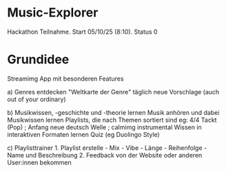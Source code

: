 # Music-Explorer
Hackathon Teilnahme. Start 05/10/25 (8:10). Status 0


# Grundidee
Streamimg App mit besonderen Features

  a) Genres entdecken
    "Weltkarte der Genre" 
    täglich neue Vorschlage (auch out of your ordinary)

  b) Musikwissen, -geschichte und -theorie lernen
    Musik anhören und dabei Musikwissen lernen
    Playlists, die nach Themen sortiert sind
      eg: 4/4 Tackt (Pop) ; Anfang neue deutsch Welle ; calmimg instrumental 
    Wissen in interaktiven Formaten lernen
    Quiz (eg Duolingo Style)

  c) Playlisttrainer
    1. Playlist erstelle 
      - Mix 
      - Vibe
      - Länge
      - Reihenfolge
      - Name und Beschreibung 
    2. Feedback von der Website oder anderen User:innen bekommen